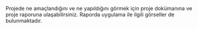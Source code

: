 Projede ne amaçlandığını ve ne yapıldığını görmek için proje dokümanına ve  proje raporuna ulaşabilirsiniz. Raporda uygulama ile ilgili görseller de bulunmaktadır.

